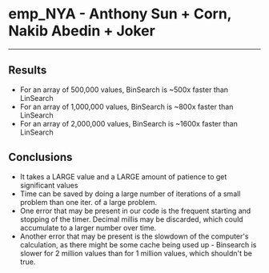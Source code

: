 # emp_NYA - Anthony Sun + Corn, Nakib Abedin + Joker
---
## Results
- For an array of 500,000 values, BinSearch is ~500x faster than LinSearch
- For an array of 1,000,000 values, BinSearch is ~800x faster than LinSearch
- For an array of 2,000,000 values, BinSearch is ~1600x faster than LinSearch

## Conclusions
- It takes a LARGE value and a LARGE amount of patience to get significant values
- Time can be saved by doing a large number of iterations of a small problem than one iter. of a large problem.
- One error that may be present in our code is the frequent starting and stopping of the timer. Decimal millis may be discarded, which could accumulate to a larger number over time.
- Another error that may be present is the slowdown of the computer's calculation, as there might be some cache being used up - Binsearch is slower for 2 million values than for 1 million values, which shouldn't be true.
